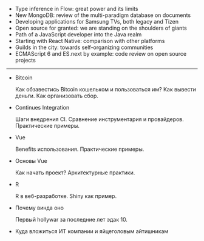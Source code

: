 - Type inference in Flow: great power and its limits
- New MongoDB: review of the multi-paradigm database on documents
- Developing applications for Samsung TVs, both legacy and Tizen
- Open source for granted: we are standing on the shoulders of giants
- Path of a JavaScript developer into the Java realm
- Starting with React Native: comparison with other platforms
- Guilds in the city: towards self-organizing communities
- ECMAScript 6 and ES.next by example: code review on open source projects

---

- Bitcoin

  Как обзавестись Bitcoin кошельком и пользоваться им? Как вывести деньги. Как организовать сбор.
  
- Continues Integration

  Шаги внедрения CI. Сравнение инструментария и провайдеров. Практические примеры.
  
- Vue

  Benefits использования. Практические примеры.

- Основы Vue

  Как начать проект? Архитектурные практики.

- R

  R в веб-разработке. Shiny как пример.
  
- Почему винда оно

  Первый hollywar за последние лет эдак 10.

- Куда вложиться ИТ компании и яйцеголовым айтишникам
